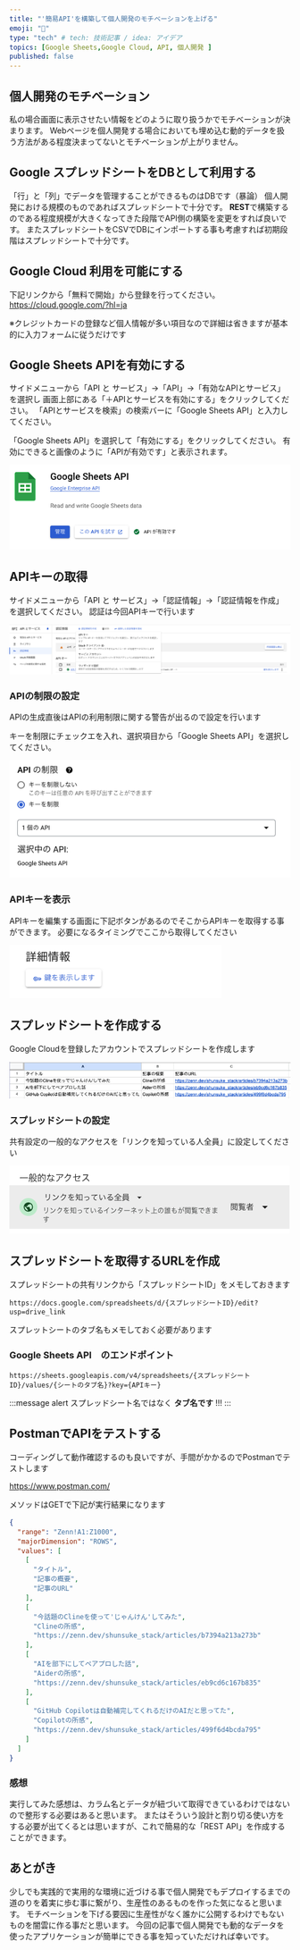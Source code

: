 ```yaml
---
title: "'簡易API'を構築して個人開発のモチベーションを上げる"
emoji: "🎃"
type: "tech" # tech: 技術記事 / idea: アイデア
topics: [Google Sheets,Google Cloud, API, 個人開発 ]
published: false
---
```


## 個人開発のモチベーション
私の場合画面に表示させたい情報をどのように取り扱うかでモチベーションが決まります。
Webページを個人開発する場合においても埋め込む動的データを扱う方法がある程度決まってないとモチベーションが上がりません。

## Google スプレッドシートをDBとして利用する
「行」と「列」でデータを管理することができるものはDBです（暴論）
個人開発における規模のものであればスプレッドシートで十分です。
**REST**で構築するのである程度規模が大きくなってきた段階でAPI側の構築を変更をすれば良いです。
またスプレッドシートをCSVでDBにインポートする事も考慮すれば初期段階はスプレッドシートで十分です。

## Google Cloud 利用を可能にする
下記リンクから「無料で開始」から登録を行ってください。
https://cloud.google.com/?hl=ja

※クレジットカードの登録など個人情報が多い項目なので詳細は省きますが基本的に入力フォームに従うだけです

## Google Sheets APIを有効にする

サイドメニューから「API と サービス」→「API」→「有効なAPIとサービス」を選択し
画面上部にある「＋APIとサービスを有効にする」をクリックしてください。
「APIとサービスを検索」の検索バーに「Google Sheets API」と入力してください。

「Google Sheets API」を選択して「有効にする」をクリックしてください。
有効にできると画像のように「APIが有効です」と表示されます。

![Google Sheets APIを有効にする](/images/682d7bd933fc68-1.png)


## APIキーの取得

サイドメニューから「API と サービス」→「認証情報」→「認証情報を作成」を選択してください。
認証は今回APIキーで行います

![APIキーを作成する](/images/682d7bd933fc68-2.png)

### APIの制限の設定
APIの生成直後はAPIの利用制限に関する警告が出るので設定を行います

キーを制限にチェックエを入れ、選択項目から「Google Sheets API」を選択してください。

![APIの制限の設定](/images/682d7bd933fc68-3.png)


### APIキーを表示
APIキーを編集する画面に下記ボタンがあるのでそこからAPIキーを取得する事ができます。
必要になるタイミングでここから取得してください

![APIキーを取得](/images/682d7bd933fc68-4.png)


## スプレッドシートを作成する
Google Cloudを登録したアカウントでスプレッドシートを作成します

![スプレッドシートを作成する](/images/682d7bd933fc68-5.png)

### スプレッドシートの設定

共有設定の一般的なアクセスを「リンクを知っている人全員」に設定してください

![スプレッドシートの設定](/images/682d7bd933fc68-6.png)

## スプレッドシートを取得するURLを作成

スプレッドシートの共有リンクから「スプレッドシートID」をメモしておきます

```
https://docs.google.com/spreadsheets/d/{スプレッドシートID}/edit?usp=drive_link
```

スプレットシートのタブ名もメモしておく必要があります

### Google Sheets API　のエンドポイント

```
https://sheets.googleapis.com/v4/spreadsheets/{スプレッドシートID}/values/{シートのタブ名}?key={APIキー}
```

:::message alert
スプレッドシート名ではなく **タブ名です** !!!
:::

## PostmanでAPIをテストする

コーディングして動作確認するのも良いですが、手間がかかるのでPostmanでテストします

https://www.postman.com/

メソッドはGETで下記が実行結果になります

```json
{
  "range": "Zenn!A1:Z1000",
  "majorDimension": "ROWS",
  "values": [
    [
      "タイトル",
      "記事の概要",
      "記事のURL"
    ],
    [
      "今話題のClineを使って'じゃんけん'してみた",
      "Clineの所感",
      "https://zenn.dev/shunsuke_stack/articles/b7394a213a273b"
    ],
    [
      "AIを部下にしてペアプロした話",
      "Aiderの所感",
      "https://zenn.dev/shunsuke_stack/articles/eb9cd6c167b835"
    ],
    [
      "GitHub Copilotは自動補完してくれるだけのAIだと思ってた",
      "Copilotの所感",
      "https://zenn.dev/shunsuke_stack/articles/499f6d4bcda795"
    ]
  ]
}

```

### 感想
実行してみた感想は、カラム名とデータが紐づいて取得できているわけではないので整形する必要はあると思います。
またはそういう設計と割り切る使い方をする必要が出てくるとは思いますが、これで簡易的な「REST API」を作成することができます。

## あとがき
少しでも実践的で実用的な環境に近づける事で個人開発でもデプロイするまでの道のりを着実に歩む事に繋がり、生産性のあるものを作った気になると思います。
モチベーションを下げる要因に生産性がなく誰かに公開するわけでもないものを闇雲に作る事だと思います。
今回の記事で個人開発でも動的なデータを使ったアプリケーションが簡単にできる事を知っていただければ幸いです。